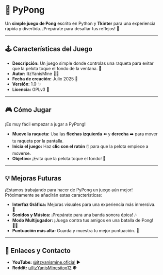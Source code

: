 # 🏓 PyPong

Un **simple juego de Pong** escrito en Python y **Tkinter** para una experiencia rápida y divertida. ¡Prepárate para desafiar tus reflejos! 🚀

---

## 🕹️ Características del Juego

* **Descripción:** Un juego simple donde controlas una raqueta para evitar que la pelota toque el fondo de la ventana. 🧱
* **Autor:** ItzYanisMine 🧑‍💻
* **Fecha de creación:** Julio 2025 📅
* **Versión:** 1.0 ✨
* **Licencia:** GPLv3 📜

---

## 🎮 Cómo Jugar

¡Es muy fácil empezar a jugar a PyPong!

* **Mueve la raqueta:** Usa las **flechas izquierda** ⬅️ y **derecha** ➡️ para mover tu raqueta por la pantalla.
* **Inicia el juego:** Haz **clic con el ratón** 🖱️ para que la pelota empiece a moverse.
* **Objetivo:** ¡Evita que la pelota toque el fondo! 🚫

---

## 💡 Mejoras Futuras

¡Estamos trabajando para hacer de PyPong un juego aún mejor! Próximamente se añadirán estas características:

* **Interfaz Gráfica:** Mejoras visuales para una experiencia más inmersiva. 🎨
* **Sonidos y Música:** ¡Prepárate para una banda sonora épica! 🎶
* **Modo Multijugador:** ¡Juega contra tus amigos en una batalla de Pong! 👯‍♂️
* **Puntuación más alta:** Guarda y muestra tu mejor puntuación. 🏅

---

## 🔗 Enlaces y Contacto

* **YouTube:** [@itzyanismine.oficial](https://www.youtube.com/@itzyanismine.oficial) ▶️
* **Reddit:** [u/ItzYanisMinesitoo12](https://www.reddit.com/user/ItzYanisMinesitoo12/) 👽

